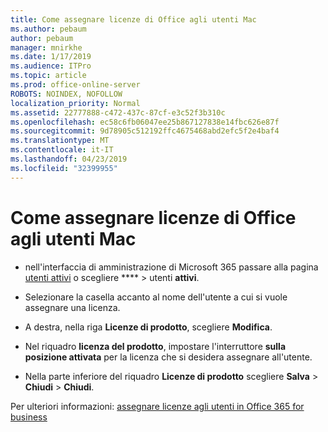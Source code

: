 ```yaml
---
title: Come assegnare licenze di Office agli utenti Mac
ms.author: pebaum
author: pebaum
manager: mnirkhe
ms.date: 1/17/2019
ms.audience: ITPro
ms.topic: article
ms.prod: office-online-server
ROBOTS: NOINDEX, NOFOLLOW
localization_priority: Normal
ms.assetid: 22777888-c472-437c-87cf-e3c52f3b310c
ms.openlocfilehash: ec58c6fb06047ee25b867127838e14fbc626e87f
ms.sourcegitcommit: 9d78905c512192ffc4675468abd2efc5f2e4baf4
ms.translationtype: MT
ms.contentlocale: it-IT
ms.lasthandoff: 04/23/2019
ms.locfileid: "32399955"
---
```

# <a name="how-to-assign-office-licenses-to-mac-users"></a>Come assegnare licenze di Office agli utenti Mac

- nell'interfaccia di amministrazione di Microsoft 365 passare alla pagina [utenti attivi](https://go.microsoft.com/fwlink/p/?linkid=834822) o scegliere **** \> utenti **attivi**.
    
- Selezionare la casella accanto al nome dell'utente a cui si vuole assegnare una licenza.
    
- A destra, nella riga **Licenze di prodotto**, scegliere **Modifica**.
    
- Nel riquadro **licenza del prodotto**, impostare l'interruttore **sulla posizione attivata** per la licenza che si desidera assegnare all'utente. 
    
- Nella parte inferiore del riquadro **Licenze di prodotto** scegliere **Salva** \> **Chiudi** \> **Chiudi**.
    
Per ulteriori informazioni: [assegnare licenze agli utenti in Office 365 for business](https://docs.microsoft.com/office365/admin/subscriptions-and-billing/assign-licenses-to-users)
  

